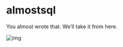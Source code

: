 # almostsql
You almost wrote that. We’ll take it from here. 

![img](https://github.com/user-attachments/assets/2f768e19-ca23-4fb0-a1a9-9c13e50feb89)


